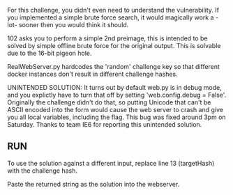 For this challenge, you didn't even need to understand the vulnerability. If you implemented a simple brute force search, it would magically work a -lot- sooner then you would think it should.

102 asks you to perform a simple 2nd preimage, this is intended to be solved by simple offline brute force for the original output. This is solvable due to the 16-bit pigeon hole. 

RealWebServer.py hardcodes the 'random' challenge key so that different docker instances don't result in different challenge hashes.

UNINTENDED SOLUTION: It turns out by default web.py is in debug mode, and you explictly have to turn that off by setting 'web.config.debug = False'. Originally the challenge didn't do that, so putting Unicode that can't be ASCII encoded into the form would cause the web server to crash and give you all local variables, including the flag. This bug was fixed around 3pm on Saturday. Thanks to team IE6 for reporting this unintended solution.

## RUN

To use the solution against a different input, replace line 13 (targetHash) with the challenge hash.

Paste the returned string as the solution into the webserver.
